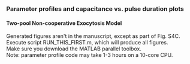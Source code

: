 ### Parameter profiles and capacitance vs. pulse duration plots
#### Two-pool Non-cooperative Exocytosis Model 
Generated figures aren't in the manuscript, except as part of Fig. S4C. <br>
Execute script RUN_THIS_FIRST.m, which will produce all figures. <br>
Make sure you download the MATLAB parallel toolbox. <br>
Note: parameter profile code may take 1-3 hours on a 10-core CPU.
